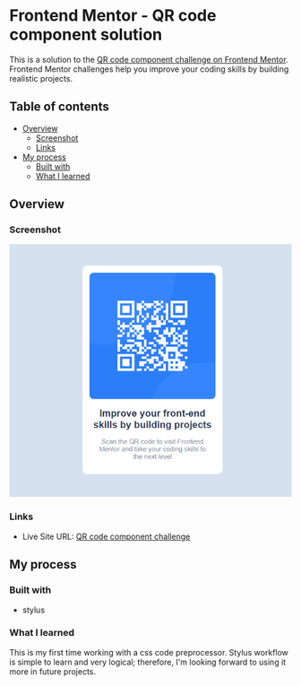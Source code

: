 # Frontend Mentor - QR code component solution

This is a solution to the [QR code component challenge on Frontend Mentor](https://www.frontendmentor.io/challenges/qr-code-component-iux_sIO_H). Frontend Mentor challenges help you improve your coding skills by building realistic projects. 

## Table of contents

- [Overview](#overview)
  - [Screenshot](#screenshot)
  - [Links](#links)
- [My process](#my-process)
  - [Built with](#built-with)
  - [What I learned](#what-i-learned)

## Overview

### Screenshot

![](./assets/images/product-screenshot.png)

### Links

- Live Site URL: [QR code component challenge](https://vinhtran144.github.io/QR-frontend/?fbclid=IwAR3MgqZyZC7o_RoeKzyQdJWCwIfu0y4MWs5KSp9fOYQDskz-2r5GDYGVYMk)

## My process

### Built with

- stylus

### What I learned

This is my first time working with a css code preprocessor. Stylus workflow is simple to learn and very logical; therefore, I'm looking forward to using it more in future projects.